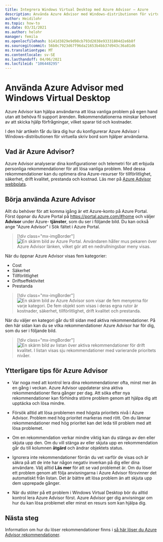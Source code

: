 ```yaml
---
title: Integrera Windows Virtual Desktop med Azure Advisor – Azure
description: Använda Azure Advisor med Windows-distributionen för virtuella datorer.
author: Heidilohr
ms.topic: how-to
ms.date: 03/31/2021
ms.author: helohr
manager: femila
ms.openlocfilehash: b141d3829e9d98cb793d2038e93331804d2e6b8f
ms.sourcegitcommit: 56b0c7923d67f96da21653b4bb37d943c36a81d6
ms.translationtype: MT
ms.contentlocale: sv-SE
ms.lasthandoff: 04/06/2021
ms.locfileid: "106448295"
---
```

# <a name="use-azure-advisor-with-windows-virtual-desktop"></a>Använda Azure Advisor med Windows Virtual Desktop

Azure Advisor kan hjälpa användarna att lösa vanliga problem på egen hand utan att behöva fil support ärenden. Rekommendationerna minskar behovet av att skicka hjälp förfrågningar, vilket sparar tid och kostnader.

I den här artikeln får du lära dig hur du konfigurerar Azure Advisor i Windows-distributionen för virtuella skriv bord som hjälper användarna.

## <a name="what-is-azure-advisor"></a>Vad är Azure Advisor?

Azure Advisor analyserar dina konfigurationer och telemetri för att erbjuda personliga rekommendationer för att lösa vanliga problem. Med dessa rekommendationer kan du optimera dina Azure-resurser för tillförlitlighet, säkerhet, drift kvalitet, prestanda och kostnad. Läs mer på [Azure Advisor webbplats](https://azure.microsoft.com/services/advisor/).

## <a name="how-to-start-using-azure-advisor"></a>Börja använda Azure Advisor

Allt du behöver för att komma igång är ett Azure-konto på Azure Portal. Först öppnar du Azure Portal på <https://portal.azure.com/#home> och väljer **Advisor** under Azure- **tjänster**, som du ser i följande bild. Du kan också ange "Azure Advisor" i Sök fältet i Azure Portal.

> [!div class="mx-imgBorder"]
> ![En skärm bild av Azure Portal. Användaren håller mus pekaren över Azure Advisor länken, vilket gör att en nedrullningsbar meny visas.](media/azure-advisor.png)

När du öppnar Azure Advisor visas fem kategorier:

- Cost
- Säkerhet
- Tillförlitlighet
- Driftseffektivitet
- Prestanda

> [!div class="mx-imgBorder"]
> ![En skärm bild av Azure Advisor som visar de fem menyerna för varje kategori. De fem objekt som visas i deras egna rutor är kostnader, säkerhet, tillförlitlighet, drift kvalitet och prestanda.](media/advisor-categories.png)

När du väljer en kategori går du till sidan med aktiva rekommendationer. På den här sidan kan du se vilka rekommendationer Azure Advisor har för dig, som du ser i följande bild.

> [!div class="mx-imgBorder"]
> ![En skärm bild av listan över aktiva rekommendationer för drift kvalitet. I listan visas sju rekommendationer med varierande prioritets nivåer.](media/active-suggestions.png)

## <a name="additional-tips-for-azure-advisor"></a>Ytterligare tips för Azure Advisor

- Var noga med att kontrol lera dina rekommendationer ofta, minst mer än en gång i veckan. Azure Advisor uppdaterar sina aktiva rekommendationer flera gånger per dag. Att söka efter nya rekommendationer kan förhindra större problem genom att hjälpa dig att upptäcka och lösa mindre.

- Försök alltid att lösa problemen med högsta prioritets nivå i Azure Advisor. Problem med hög prioritet markeras med rött. Om du lämnar rekommendationer med hög prioritet kan det leda till problem med att lösa problemet.

- Om en rekommendation verkar mindre viktig kan du stänga av den eller skjuta upp den. Om du vill stänga av eller skjuta upp en rekommendation går du till kolumnen **åtgärd** och ändrar objektets status.

- Ignorera inte rekommendationer förrän du vet varför de visas och är säkra på att de inte har någon negativ inverkan på dig eller dina användare. Välj alltid **Läs mer** för att se vad problemet är. Om du löser ett problem genom att följa anvisningarna i Azure Advisor försvinner det automatiskt från listan. Det är bättre att lösa problem än att skjuta upp dem upprepade gånger.

- När du stöter på ett problem i Windows Virtual Desktop bör du alltid kontrol lera Azure Advisor först. Azure Advisor ger dig anvisningar om hur du kan lösa problemet eller minst en resurs som kan hjälpa dig.

## <a name="next-steps"></a>Nästa steg

Information om hur du löser rekommendationer finns i [så här löser du Azure Advisor rekommendationer](azure-advisor-recommendations.md).
